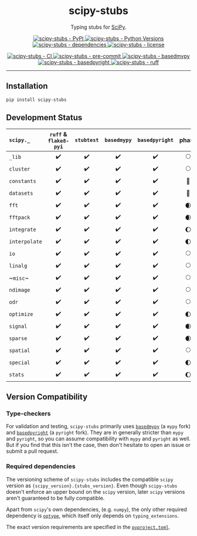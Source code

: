 <h1 align="center">scipy-stubs</h1>

<p align="center">
    Typing stubs for <a href="https://github.com/scipy/scipy">SciPy</a>.
</p>

<p align="center">
    <a href="https://pypi.org/project/scipy-stubs/">
        <img
            alt="scipy-stubs - PyPI"
            src="https://img.shields.io/pypi/v/scipy-stubs?style=flat&color=olive"
        />
    </a>
    <a href="https://github.com/jorenham/scipy-stubs">
        <img
            alt="scipy-stubs - Python Versions"
            src="https://img.shields.io/pypi/pyversions/scipy-stubs?style=flat"
        />
    </a>
    <a href="https://github.com/jorenham/scipy-stubs">
        <img
            alt="scipy-stubs - dependencies"
            src="https://img.shields.io/librariesio/github/jorenham/scipy-stubs?style=flat&color=violet"
        />
    </a>
    <a href="https://github.com/jorenham/scipy-stubs">
        <img
            alt="scipy-stubs - license"
            src="https://img.shields.io/github/license/jorenham/scipy-stubs?style=flat"
        />
    </a>
</p>
<p align="center">
    <a href="https://github.com/jorenham/scipy-stubs/actions?query=workflow%3ACI">
        <img
            alt="scipy-stubs - CI"
            src="https://github.com/jorenham/scipy-stubs/workflows/CI/badge.svg"
        />
    </a>
    <!-- TODO -->
    <a href="https://github.com/pre-commit/pre-commit">
        <img
            alt="scipy-stubs - pre-commit"
            src="https://img.shields.io/badge/pre--commit-enabled-teal?logo=pre-commit"
        />
    </a>
    <a href="https://github.com/KotlinIsland/basedmypy">
        <img
            alt="scipy-stubs - basedmypy"
            src="https://img.shields.io/badge/basedmypy-checked-fd9002"
        />
    </a>
    <a href="https://detachhead.github.io/basedpyright">
        <img
            alt="scipy-stubs - basedpyright"
            src="https://img.shields.io/badge/basedpyright-checked-42b983"
        />
    </a>
    <a href="https://github.com/astral-sh/ruff">
        <img
            alt="scipy-stubs - ruff"
            src="https://img.shields.io/endpoint?url=https://raw.githubusercontent.com/astral-sh/ruff/main/assets/badge/v2.json"
        />
    </a>
</p>

---

## Installation

```shell
pip install scipy-stubs
```

## Development Status

| `scipy._`     | `ruff` & `flake8-pyi` | `stubtest`         | `basedmypy`        | `basedpyright`     | phase                  |
| :------------ | :-------------------: | :----------------: | :----------------: | :----------------: | :--------------------: |
| `_lib`        | :heavy_check_mark:    | :heavy_check_mark: | :heavy_check_mark: | :heavy_check_mark: | :full_moon:            |
| `cluster`     | :heavy_check_mark:    | :heavy_check_mark: | :heavy_check_mark: | :heavy_check_mark: | :full_moon:            |
| `constants`   | :heavy_check_mark:    | :heavy_check_mark: | :heavy_check_mark: | :heavy_check_mark: | :full_moon_with_face:  |
| `datasets`    | :heavy_check_mark:    | :heavy_check_mark: | :heavy_check_mark: | :heavy_check_mark: | :full_moon_with_face:  |
| `fft`         | :heavy_check_mark:    | :heavy_check_mark: | :heavy_check_mark: | :heavy_check_mark: | :waxing_crescent_moon: |
| `fftpack`     | :heavy_check_mark:    | :heavy_check_mark: | :heavy_check_mark: | :heavy_check_mark: | :waxing_crescent_moon: |
| `integrate`   | :heavy_check_mark:    | :heavy_check_mark: | :heavy_check_mark: | :heavy_check_mark: | :waxing_gibbous_moon:  |
| `interpolate` | :heavy_check_mark:    | :heavy_check_mark: | :heavy_check_mark: | :heavy_check_mark: | :first_quarter_moon:   |
| `io`          | :heavy_check_mark:    | :heavy_check_mark: | :heavy_check_mark: | :heavy_check_mark: | :full_moon:            |
| `linalg`      | :heavy_check_mark:    | :heavy_check_mark: | :heavy_check_mark: | :heavy_check_mark: | :full_moon:            |
| ~`misc`~      | :heavy_check_mark:    | :heavy_check_mark: | :heavy_check_mark: | :heavy_check_mark: | :full_moon:            |
| `ndimage`     | :heavy_check_mark:    | :heavy_check_mark: | :heavy_check_mark: | :heavy_check_mark: | :full_moon:            |
| `odr`         | :heavy_check_mark:    | :heavy_check_mark: | :heavy_check_mark: | :heavy_check_mark: | :full_moon:            |
| `optimize`    | :heavy_check_mark:    | :heavy_check_mark: | :heavy_check_mark: | :heavy_check_mark: | :first_quarter_moon:   |
| `signal`      | :heavy_check_mark:    | :heavy_check_mark: | :heavy_check_mark: | :heavy_check_mark: | :waxing_crescent_moon: |
| `sparse`      | :heavy_check_mark:    | :heavy_check_mark: | :heavy_check_mark: | :heavy_check_mark: | :waxing_crescent_moon: |
| `spatial`     | :heavy_check_mark:    | :heavy_check_mark: | :heavy_check_mark: | :heavy_check_mark: | :full_moon:            |
| `special`     | :heavy_check_mark:    | :heavy_check_mark: | :heavy_check_mark: | :heavy_check_mark: | :first_quarter_moon:   |
| `stats`       | :heavy_check_mark:    | :heavy_check_mark: | :heavy_check_mark: | :heavy_check_mark: | :waxing_gibbous_moon:  |

## Version Compatibility

### Type-checkers

For validation and testing, `scipy-stubs` primarily uses [`basedmypy`](https://github.com/KotlinIsland/basedmypy) (a `mypy` fork)
and [`basedpyright`](https://github.com/DetachHead/basedpyright) (a `pyright` fork).
They are in generally stricter than `mypy` and `pyright`, so you can assume compatibility with `mypy` and `pyright` as well.
But if you find that this isn't the case, then don't hesitate to open an issue or submit a pull request.

### Required dependencies

The versioning scheme of `scipy-stubs` includes the compatible `scipy` version as `{scipy_version}.{stubs_version}`.
Even though `scipy-stubs` doesn't enforce an upper bound on the `scipy` version, later `scipy` versions aren't guaranteed to be
fully compatible.

Apart from `scipy`'s own dependencies, (e.g. `numpy`), the only other required dependency is
[`optype`](https://github.com/jorenham/optype), which itself only depends on `typing_extensions`.

The exact version requirements are specified in the [`pyproject.toml`](pyproject.toml).
